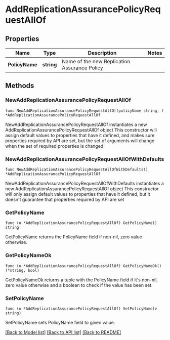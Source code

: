 # AddReplicationAssurancePolicyRequestAllOf

## Properties

Name | Type | Description | Notes
------------ | ------------- | ------------- | -------------
**PolicyName** | **string** | Name of the new Replication Assurance Policy | 

## Methods

### NewAddReplicationAssurancePolicyRequestAllOf

`func NewAddReplicationAssurancePolicyRequestAllOf(policyName string, ) *AddReplicationAssurancePolicyRequestAllOf`

NewAddReplicationAssurancePolicyRequestAllOf instantiates a new AddReplicationAssurancePolicyRequestAllOf object
This constructor will assign default values to properties that have it defined,
and makes sure properties required by API are set, but the set of arguments
will change when the set of required properties is changed

### NewAddReplicationAssurancePolicyRequestAllOfWithDefaults

`func NewAddReplicationAssurancePolicyRequestAllOfWithDefaults() *AddReplicationAssurancePolicyRequestAllOf`

NewAddReplicationAssurancePolicyRequestAllOfWithDefaults instantiates a new AddReplicationAssurancePolicyRequestAllOf object
This constructor will only assign default values to properties that have it defined,
but it doesn't guarantee that properties required by API are set

### GetPolicyName

`func (o *AddReplicationAssurancePolicyRequestAllOf) GetPolicyName() string`

GetPolicyName returns the PolicyName field if non-nil, zero value otherwise.

### GetPolicyNameOk

`func (o *AddReplicationAssurancePolicyRequestAllOf) GetPolicyNameOk() (*string, bool)`

GetPolicyNameOk returns a tuple with the PolicyName field if it's non-nil, zero value otherwise
and a boolean to check if the value has been set.

### SetPolicyName

`func (o *AddReplicationAssurancePolicyRequestAllOf) SetPolicyName(v string)`

SetPolicyName sets PolicyName field to given value.



[[Back to Model list]](../README.md#documentation-for-models) [[Back to API list]](../README.md#documentation-for-api-endpoints) [[Back to README]](../README.md)


